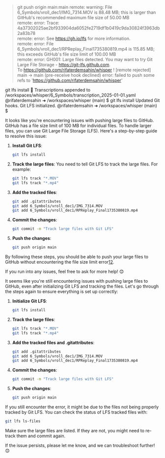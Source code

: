 > git push origin main:main
remote: warning: File 6_Symbols/vroll_dec1/IMG_7314.MOV is 88.48 MB; this is larger than GitHub's recommended maximum file size of 50.00 MB        
remote: error: Trace: 4a37302025ae2bf933904da6052fe2719df1b0419c9da30824f3963db2a83b78        
remote: error: See https://gh.io/lfs for more information.        
remote: error: File 6_Symbols/vroll_dec1/RPReplay_Final1735380819.mp4 is 115.85 MB; this exceeds GitHub's file size limit of 100.00 MB        
remote: error: GH001: Large files detected. You may want to try Git Large File Storage - https://git-lfs.github.com.        
To https://github.com/rifaterdemsahin/whisper
 ! [remote rejected] main -> main (pre-receive hook declined)
error: failed to push some refs to 'https://github.com/rifaterdemsahin/whisper'


git lfs install
📄 Transcriptions appended to /workspaces/whisper/6_Symbols/transcription_2025-01-01.yaml
@rifaterdemsahin ➜ /workspaces/whisper (main) $ git lfs install
Updated Git hooks.
Git LFS initialized.
@rifaterdemsahin ➜ /workspaces/whisper (main) $ 


It looks like you're encountering issues with pushing large files to GitHub. GitHub has a file size limit of 100 MB for individual files. To handle larger files, you can use Git Large File Storage (LFS). Here's a step-by-step guide to resolve this issue:

1. **Install Git LFS**:
   ```sh
   git lfs install
   ```

2. **Track the large files**:
   You need to tell Git LFS to track the large files. For example:
   ```sh
   git lfs track "*.MOV"
   git lfs track "*.mp4"
   ```

3. **Add the tracked files**:
   ```sh
   git add .gitattributes
   git add 6_Symbols/vroll_dec1/IMG_7314.MOV
   git add 6_Symbols/vroll_dec1/RPReplay_Final1735380819.mp4
   ```

4. **Commit the changes**:
   ```sh
   git commit -m "Track large files with Git LFS"
   ```

5. **Push the changes**:
   ```sh
   git push origin main
   ```

By following these steps, you should be able to push your large files to GitHub without encountering the file size limit error[1](https://github.com/orgs/community/discussions/61221)[2](https://trycatchdebug.net/news/1341032/large-file-github-limit).

If you run into any issues, feel free to ask for more help! 😊

It seems like you're still encountering issues with pushing large files to GitHub, even after initializing Git LFS and tracking the files. Let's go through the steps again to ensure everything is set up correctly:

1. **Initialize Git LFS**:
   ```sh
   git lfs install
   ```

2. **Track the large files**:
   ```sh
   git lfs track "*.MOV"
   git lfs track "*.mp4"
   ```

3. **Add the tracked files and .gitattributes**:
   ```sh
   git add .gitattributes
   git add 6_Symbols/vroll_dec1/IMG_7314.MOV
   git add 6_Symbols/vroll_dec1/RPReplay_Final1735380819.mp4
   ```

4. **Commit the changes**:
   ```sh
   git commit -m "Track large files with Git LFS"
   ```

5. **Push the changes**:
   ```sh
   git push origin main
   ```

If you still encounter the error, it might be due to the files not being properly tracked by Git LFS. You can check the status of LFS tracked files with:
```sh
git lfs ls-files
```

Make sure the large files are listed. If they are not, you might need to re-track them and commit again.

If the issue persists, please let me know, and we can troubleshoot further! 😊